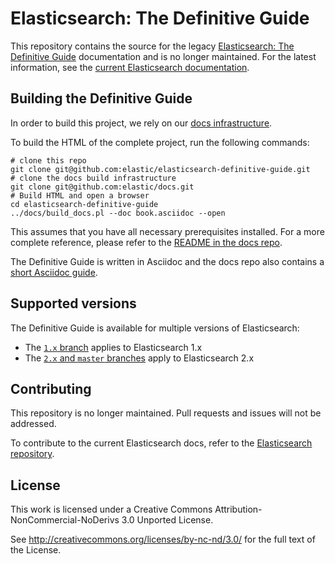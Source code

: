 # Elasticsearch: The Definitive Guide

This repository contains the source for the legacy [Elasticsearch: The Definitive Guide](https://www.elastic.co/guide/en/elasticsearch/guide/current/index.html)
documentation and is no longer maintained. For the latest information, see the
<a
href="https://www.elastic.co/guide/en/elasticsearch/reference/current/index.html">current
Elasticsearch documentation</a>.

## Building the Definitive Guide

In order to build this project, we rely on our [docs infrastructure](https://github.com/elastic/docs).

To build the HTML of the complete project, run the following commands:

```
# clone this repo
git clone git@github.com:elastic/elasticsearch-definitive-guide.git
# clone the docs build infrastructure
git clone git@github.com:elastic/docs.git
# Build HTML and open a browser
cd elasticsearch-definitive-guide
../docs/build_docs.pl --doc book.asciidoc --open
```

This assumes that you have all necessary prerequisites installed. For a more complete reference, please refer to the [README in the docs repo](https://github.com/elastic/docs).

The Definitive Guide is written in Asciidoc and the docs repo also contains a [short Asciidoc guide](https://github.com/elastic/docs#asciidoc-guide).

## Supported versions

The Definitive Guide is available for multiple versions of Elasticsearch:

* The [`1.x` branch](https://github.com/elastic/elasticsearch-definitive-guide/tree/1.x) applies to Elasticsearch 1.x
* The [`2.x` and `master` branches](https://github.com/elastic/elasticsearch-definitive-guide/tree/2.x) apply to Elasticsearch 2.x

## Contributing

This repository is no longer maintained. Pull requests and issues will not be
addressed.

To contribute to the current Elasticsearch docs, refer to the [Elasticsearch
repository](https://github.com/elastic/elasticsearch/).

## License

This work is licensed under a Creative Commons Attribution-NonCommercial-NoDerivs 3.0 Unported License.

See http://creativecommons.org/licenses/by-nc-nd/3.0/ for the full text of the License.